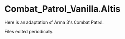 # Combat_Patrol_Vanilla.Altis

Here is an adaptation of Arma 3's Combat Patrol.

Files edited periodically.

